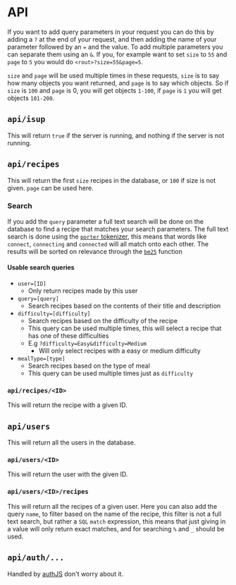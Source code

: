 # API

If you want to add query parameters in your request you can do this by adding a `?` at the end of your request,
and then adding the name of your parameter followed by an `=` and the value.
To add multiple parameters you can separate them using an `&`.
If you, for example want to set `size` to `55` and `page` to `5` you would do `<rout>?size=55&page=5`.

`size` and `page` will be used multiple times in these requests,
`size` is to say how many objects you want returned, and `page` is to say which objects.
So if `size` is `100` and `page` is 0, you will get objects `1-100`, if `page` is `1` you will get objects `101-200`.

## `api/isup`

This will return `true` if the server is running,
and nothing if the server is not running.

## `api/recipes`

This will return the first `size` recipes in the database, or `100` if size is not given.
`page` can be used here.

### Search

If you add the `query` parameter a full text search will be done on the database to find a recipe that matches your search parameters.
The full text search is done using the [`porter` tokenizer](https://www.sqlite.org/fts5.html#porter_tokenizer), this means that words like `connect`, `connecting` and `connected` will all match onto each other.
The results will be sorted on relevance through the [`bm25`](https://www.sqlite.org/fts5.html#the_bm25_function) function

#### Usable search queries

* `user=[ID]`
  * Only return recipes made by this user
* `query=[query]` 
  * Search recipes based on the contents of their title and description
* `difficulty=[difficulty]`
  * Search recipes based on the difficulty of the recipe
  * This query can be used multiple times, this will select a recipe that has one of these difficulties
  * E.g `?difficulty=Easy&difficulty=Medium`
	* Will only select recipes with a easy or medium difficulty
* `mealType=[type]`
  * Search recipes based on the type of meal
  * This query can be used multiple times just as `difficulty`

### `api/recipes/<ID>`

This will return the recipe with a given ID.

## `api/users`

This will return all the users in the database.

### `api/users/<ID>`

This will return the user with the given ID.

### `api/users/<ID>/recipes`

This will return all the recipes of a given user.
Here you can also add the query `name`, to filter based on the name of the recipe,
this filter is not a full text search, but rather a `SQL` `match` expression,
this means that just giving in a value will only return exact matches,
and for searching `%` and `_` should be used.

## `api/auth/...`

Handled by [authJS](https://authjs.dev/) don't worry about it.
